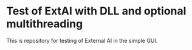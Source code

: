 # Test of ExtAI with DLL and optional multithreading
This is repository for testing of External AI in the simple GUI.
